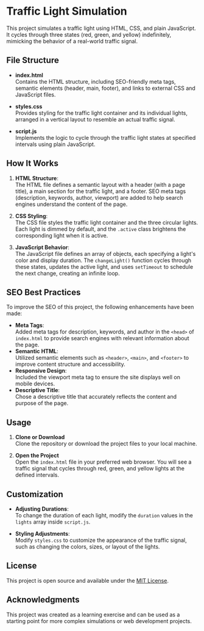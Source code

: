 # Traffic Light Simulation

This project simulates a traffic light using HTML, CSS, and plain JavaScript. It cycles through three states (red, green, and yellow) indefinitely, mimicking the behavior of a real-world traffic signal.

## File Structure

- **index.html**  
  Contains the HTML structure, including SEO-friendly meta tags, semantic elements (header, main, footer), and links to external CSS and JavaScript files.

- **styles.css**  
  Provides styling for the traffic light container and its individual lights, arranged in a vertical layout to resemble an actual traffic signal.

- **script.js**  
  Implements the logic to cycle through the traffic light states at specified intervals using plain JavaScript.

## How It Works

1. **HTML Structure**:  
   The HTML file defines a semantic layout with a header (with a page title), a main section for the traffic light, and a footer. SEO meta tags (description, keywords, author, viewport) are added to help search engines understand the content of the page.

2. **CSS Styling**:  
   The CSS file styles the traffic light container and the three circular lights. Each light is dimmed by default, and the `.active` class brightens the corresponding light when it is active.

3. **JavaScript Behavior**:  
   The JavaScript file defines an array of objects, each specifying a light's color and display duration. The `changeLight()` function cycles through these states, updates the active light, and uses `setTimeout` to schedule the next change, creating an infinite loop.

## SEO Best Practices

To improve the SEO of this project, the following enhancements have been made:
- **Meta Tags**:  
  Added meta tags for description, keywords, and author in the `<head>` of `index.html` to provide search engines with relevant information about the page.
- **Semantic HTML**:  
  Utilized semantic elements such as `<header>`, `<main>`, and `<footer>` to improve content structure and accessibility.
- **Responsive Design**:  
  Included the viewport meta tag to ensure the site displays well on mobile devices.
- **Descriptive Title**:  
  Chose a descriptive title that accurately reflects the content and purpose of the page.

## Usage

1. **Clone or Download**  
   Clone the repository or download the project files to your local machine.

2. **Open the Project**  
   Open the `index.html` file in your preferred web browser. You will see a traffic signal that cycles through red, green, and yellow lights at the defined intervals.

## Customization

- **Adjusting Durations**:  
  To change the duration of each light, modify the `duration` values in the `lights` array inside `script.js`.

- **Styling Adjustments**:  
  Modify `styles.css` to customize the appearance of the traffic signal, such as changing the colors, sizes, or layout of the lights.

## License

This project is open source and available under the [MIT License](LICENSE).

## Acknowledgments

This project was created as a learning exercise and can be used as a starting point for more complex simulations or web development projects.
